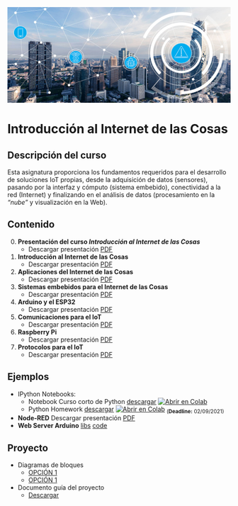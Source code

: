 [![banner](/_assets/pics/iotbanner.jpg)](https://github.com/marcoteran/iotintroduction)
# Introducción al Internet de las Cosas

## Descripción del curso

Esta asignatura proporciona los fundamentos requeridos para el desarrollo de soluciones IoT propias, desde la adquisición de datos (sensores), pasando por la interfaz y cómputo (sistema embebido), conectividad a la red (Internet) y finalizando en el análisis de datos (procesamiento en la *“nube”* y visualización en la Web).

## Contenido
0. **Presentación del curso *Introducción al Internet de las Cosas***
	* Descargar presentación [PDF](https://github.com/marcoteran/iotintroduction/raw/master/lectures/00_uc_iot_syllabus.pdf)
1. **Introducción al Internet de las Cosas**
	* Descargar presentación [PDF](https://github.com/marcoteran/iotintroduction/raw/master/lectures/01_iot_introduction.pdf)	
2. **Aplicaciones del Internet de las Cosas**
	* Descargar presentación [PDF](https://github.com/marcoteran/iotintroduction/raw/master/lectures/02_iot_applications.pdf)
3. **Sistemas embebidos para el Internet de las Cosas**
	* Descargar presentación [PDF](https://github.com/marcoteran/iotintroduction/raw/master/lectures/03_iot_embeddedsystems.pdf)
4. **Arduino y el ESP32**
	* Descargar presentación [PDF](https://github.com/marcoteran/iotintroduction/raw/master/lectures/04_iot_arduino.pdf)
5. **Comunicaciones para el IoT**
	* Descargar presentación [PDF](https://github.com/marcoteran/iotintroduction/raw/master/lectures/05_iot_COMM.pdf)
6. **Raspberry Pi**
	* Descargar presentación [PDF](https://github.com/marcoteran/iotintroduction/raw/master/lectures/06_iot_raspberrypy.pdf)
7. **Protocolos para el IoT**
	* Descargar presentación [PDF](https://github.com/marcoteran/iotintroduction/raw/master/lectures/07_iot_protocols.pdf)

## Ejemplos
* IPython Notebooks:
	- Notebook Curso corto de Python [descargar](https://github.com/marcoteran/internetofthings/blob/master/laboratory/00_introtopython/01_internetofthings_pythoncrashcourse.ipynb)
	[![Abrir en Colab](https://colab.research.google.com/assets/colab-badge.svg)](https://colab.research.google.com/github/marcoteran/internetofthings/blob/master/laboratory/00_introtopython/01_internetofthings_pythoncrashcourse.ipynb)
	* Python Homework [descargar](https://github.com/marcoteran/internetofthings/blob/master/laboratory/00_introtopython/02_internetofthings_pythoncrashcoursehomework.ipynb)
	[![Abrir en Colab](https://colab.research.google.com/assets/colab-badge.svg)](https://colab.research.google.com/github/marcoteran/internetofthings/blob/master/laboratory/00_introtopython/02_internetofthings_pythoncrashcoursehomework.ipynb) <sub>(**Deadline:** 02/09/2021)</sub>
* **Node-RED** Descargar presentación [PDF](https://github.com/marcoteran/internetofthings/raw/master/lectures/08_iot_nodered.pdf)
* **Web Server Arduino** [libs](https://randomnerdtutorials.com/esp32-dht11-dht22-temperature-humidity-web-server-arduino-ide/) [code](https://raw.githubusercontent.com/RuiSantosdotme/ESP32-Course/master/code/WiFi_Web_Server_DHT/WiFi_Web_Server_DHT.ino)

## Proyecto
- Diagramas de bloques
	* [OPCIÓN 1](https://github.com/marcoteran/iotintroduction/raw/master/files/pictures/arch_system.png)
	* [OPCIÓN 1](https://github.com/marcoteran/iotintroduction/raw/master/files/pictures/arch_system2.png)
- Documento guía del proyecto
	* [Descargar](https://github.com/marcoteran/iotintroduction/raw/master/homeworks/iot_proyecto.docx)

